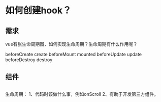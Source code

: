# 如何创建hook？

## 需求

vue有张生命周期图，如何实现生命周期？生命周期有什么作用呢？

beforeCreate
create
beforeMount
mounted
beforeUpdate
update
beforeDestroy
destroy


## 组件

##

生命周期：
1、代码时该做什么事，例如onScroll
2、有助于开发第三方组件。